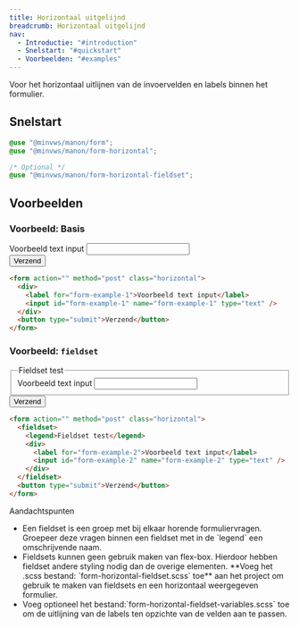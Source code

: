 ```yaml
---
title: Horizontaal uitgelijnd
breadcrumb: Horizontaal uitgelijnd
nav:
  - Introductie: "#introduction"
  - Snelstart: "#quickstart"
  - Voorbeelden: "#examples"
---
```


<p id="introduction">Voor het horizontaal uitlijnen van de invoervelden en labels binnen het formulier.</p>

<h2 id="quickstart">Snelstart</h2>

```scss
@use "@minvws/manon/form";
@use "@minvws/manon/form-horizontal";

/* Optional */
@use "@minvws/manon/form-horizontal-fieldset";
```

<h2 id="examples">Voorbeelden</h2>

### Voorbeeld: Basis

<form action="" method="post" class="horizontal">
  <div>
    <label for="form-example-1">Voorbeeld text input</label>
    <input id="form-example-1" name="form-example-1" type="text" />
  </div>
  <button type="submit">Verzend</button>
</form>

```html
<form action="" method="post" class="horizontal">
  <div>
    <label for="form-example-1">Voorbeeld text input</label>
    <input id="form-example-1" name="form-example-1" type="text" />
  </div>
  <button type="submit">Verzend</button>
</form>
```

### Voorbeeld: `fieldset`

<form action="" method="post" class="horizontal">
  <fieldset>
    <legend>Fieldset test</legend>
    <div>
      <label for="form-example-2">Voorbeeld text input</label>
      <input id="form-example-2" name="form-example-2" type="text" />
    </div>
  </fieldset>
  <button type="submit">Verzend</button>
</form>

```html
<form action="" method="post" class="horizontal">
  <fieldset>
    <legend>Fieldset test</legend>
    <div>
      <label for="form-example-2">Voorbeeld text input</label>
      <input id="form-example-2" name="form-example-2" type="text" />
    </div>
  </fieldset>
  <button type="submit">Verzend</button>
</form>
```

<div class="explanation" role="group" aria-label="Toelichting">
  <span>Aandachtspunten</span>
  <ul>
    <li>
      Een fieldset is een groep met bij elkaar horende formuliervragen. Groepeer deze vragen
      binnen een fieldset met in de `legend` een omschrijvende naam.
    </li>
    <li>
      Fieldsets kunnen geen gebruik maken van flex-box. Hierdoor hebben fieldset andere
      styling nodig dan de overige elementen. **Voeg het .scss bestand: `form-horizontal-fieldset.scss` toe** aan het project om gebruik te maken van fieldsets en een horizontaal weergegeven formulier.
    </li>
    <li>
      Voeg optioneel het bestand:`form-horizontal-fieldset-variables.scss` toe om de
      uitlijning van de labels ten opzichte van de velden aan te passen.
    </li>
  </ul>
</div>
